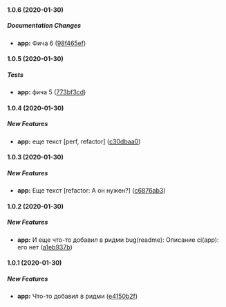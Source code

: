 #### 1.0.6 (2020-01-30)

##### Documentation Changes

* **app:**  Фича 6 ([98f465ef](https://github.com/maks1db/changelog_test/commit/98f465efe5f7fe94416d5c6ff90c3abbb12c7eda))

#### 1.0.5 (2020-01-30)

##### Tests

* **app:**  фича 5 ([773bf3cd](https://github.com/maks1db/changelog_test/commit/773bf3cd7b31a217188cedb90f6693674af7f6a5))

#### 1.0.4 (2020-01-30)

##### New Features

* **app:**  еще текст [perf, refactor] ([c30dbaa0](https://github.com/maks1db/changelog_test/commit/c30dbaa0b4a3d8dde94155832d2d21452dac4670))

#### 1.0.3 (2020-01-30)

##### New Features

* **app:**  Еще текст [refactor: А он нужен?] ([c6876ab3](https://github.com/maks1db/changelog_test/commit/c6876ab379dceb68e989921762f9dc4da856f318))

#### 1.0.2 (2020-01-30)

##### New Features

* **app:**  И еще что-то добавил в ридми bug(readme): Описание ci(app): его нет ([a1eb937b](https://github.com/maks1db/changelog_test/commit/a1eb937b0519baad38fbbeaa7c45cf47ae8afdb8))

#### 1.0.1 (2020-01-30)

##### New Features

* **app:**  Что-то добавил в ридми ([e4150b2f](https://github.com/maks1db/changelog_test/commit/e4150b2f8a917835d79e6c27ab9d1830350445a6))

